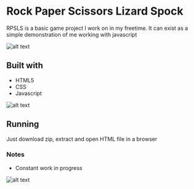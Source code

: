# Rock Paper Scissors Lizard Spock

RPSLS is a basic game project I work on in my freetime. It can exist as a simple demonstration of me working with javascript

![alt text](https://i.ibb.co/W5nr0Kd/Screenshot1.png "Home screen")

## Built with

* HTML5
* CSS
* Javascript

![alt text](https://i.ibb.co/TY9HCvT/Screenshot2.png "Battle screen")

## Running

Just download zip, extract and open HTML file in a browser

### Notes

* Constant work in progress

![alt text](https://i.ibb.co/vw3Y4Lm/Screenshot3.png "Result screen")
